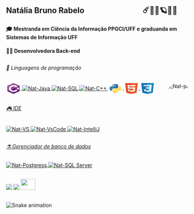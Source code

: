 ## Natália Bruno Rabelo  ㅤㅤㅤㅤㅤㅤㅤㅤ☄️🌌🌠🪐🌀🌟
#### 🎓 Mestranda em Ciência da Informação PPGCI/UFF e graduanda em Sistemas de Informação UFF
#### 👷‍♂️ Desenvolvedora Back-end 
##
  ###### 🧮 Linguagens de programação 
<div align="center">
  <a href="https://github.com/nataliaRabelo">
</div>
  <img align="center" alt="Nat-Csharp" height="30" width="40" src="https://raw.githubusercontent.com/devicons/devicon/master/icons/csharp/csharp-original.svg">
  <img align="center" alt="Nat-Java" height="30" width="40" src="https://www.puppefy.nl/content/images/2017/01/java-logo.jpg">
  <img align="center" alt="Nat-SQL" height="30" width="40" src="https://i.pinimg.com/564x/36/76/87/3676873088c7f6de4a38b6294cc7fdb0.jpg">
  <img align="center" alt="Nat-C++" height="30" width="40" src="https://smashicons.com/uploads/media/icon_thumbnail/0004/80/36b21a7aa736a2742027c9ff1875f138cc71c0a9.png">
  <img align="center" alt="Nat-Python" height="30" width="40" src="https://raw.githubusercontent.com/devicons/devicon/master/icons/python/python-original.svg">
  <img align="center" alt="Nat-HTML" height="30" width="40" src="https://raw.githubusercontent.com/devicons/devicon/master/icons/html5/html5-original.svg">
  <img align="center" alt="Nat-CSS" height="30" width="40" src="https://raw.githubusercontent.com/devicons/devicon/master/icons/css3/css3-original.svg">
  <img align="right" alt="Nat-pic" height="150" style="border-radius:50px;" src="https://avatars.githubusercontent.com/u/80719401?s=400&v=4">
</div>
  
  ##
  
  ###### 🎮 IDE 
  <a href="https://github.com/nataliaRabelo">
</div>
  <img align="center" alt="Nat-VS" height="30" width="40" src="https://camo.githubusercontent.com/39ddd51193b851f304bd6c335bc25a837ec7cafbbc4876fa78b994f5e95094ac/68747470733a2f2f63646e2e6a7364656c6976722e6e65742f67682f64657669636f6e732f64657669636f6e2f69636f6e732f76697375616c73747564696f2f76697375616c73747564696f2d706c61696e2e737667">
  <img align="center" alt="Nat-VsCode" height="30" width="40" src="https://camo.githubusercontent.com/5fa137d222dde7b69acd22c6572a065ce3656e6ffa1f5e88c1b5c7a935af3cc6/68747470733a2f2f63646e2e6a7364656c6976722e6e65742f67682f64657669636f6e732f64657669636f6e2f69636f6e732f7673636f64652f7673636f64652d6f726967696e616c2e737667">
</div>
  
  <img align="center" alt="Nat-IntelliJ" height="30" width="40" src="https://img2.gratispng.com/20180913/uto/kisspng-intellij-idea-jetbrains-integrated-development-env-5b9a70df9dd6c3.3468850615368480956465.jpg">
</div>
  
  ##
  
 ###### ⚗️ Gerenciador de banco de dados
  
  <a href="https://github.com/nataliaRabelo">
</div>
  <img align="center" alt="Nat-Postgress" height="30" width="40" src="https://camo.githubusercontent.com/d536b9cc0c533324368535ece721f5424f28eae3ec0e6f3847408948ecacfce6/68747470733a2f2f63646e2e6a7364656c6976722e6e65742f67682f64657669636f6e732f64657669636f6e2f69636f6e732f706f737467726573716c2f706f737467726573716c2d6f726967696e616c2e737667">
  <img align="center" alt="Nat-SQL Server" height="30" width="40" src="https://img.icons8.com/color/480/microsoft-sql-server.png">
    
##
  
<div> 
  <a href = "mailto:nataliabruno@id.uff.br"><img src="https://img.shields.io/badge/-Gmail-%23333?style=for-the-badge&logo=gmail&logoColor=white" target="_blank"></a>
  <a href="https://www.linkedin.com/in/nat%C3%A1lia-bruno-rabelo-63ba68158/" target="_blank"><img src="https://img.shields.io/badge/-LinkedIn-%230077B5?style=for-the-badge&logo=linkedin&logoColor=white" target="_blank"></a> 
  <a href="http://buscatextual.cnpq.br/buscatextual/visualizacv.do?id=K2448461E1&tokenCaptchar=03AGdBq27_PsvDwvTC3QmP-Z7tslO6UC8A0SQiT6mSxDz_8Um6gz2-unk2Hj-Lzf2Ol0_ItTcW0vRBks21FW51b81ze_ZvnHPh6vRV-kWZYsdkp-gKoC3J0QWXENHmYa5ipBGx_XKdTzFF-rPju3Nv3syuigAbNuz5sLmBhA5jC8hCV_63gJa7gYKZRjoJdFjLFHU-8ndv3fZYITeVvEDOYiR_6hV-9XBOehoUzavthkt8FVHdzA58LrAS9hqAKl-ECOSOMaoTzZobUtPPi201d2HgxL0NGopt6VopWaBVWVhL08nXSt7ZLT6RwmqRHXhV1DbJ87tweq5I75mq7g1BnkRWmSVzU_GOii7aMrwygZFD2rdpRKU8BBag7d-5QNSxO8NBERXn1Qg4Mzc3hk1_WZGP8tuqHzoCvfpMaMjt828fxs9_XRLzTk3KZ6UON_OVm5f8ie9cHLQk4wPe7IJRtxrmA0jytyWSbQ" target="_blank"><img src="https://hc.unicamp.br/wp-content/uploads/2020/04/icon-lattes.png" target="_blank" height="30" width="40"></a> 
  
  ##
  
 
  ![Snake animation](https://github.com/nataliaRabelo/nataliaRabelo/blob/main/cobrinha.yaml)
 
</div>
